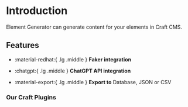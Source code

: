 # Introduction

Element Generator can generate content for your elements in Craft CMS.

## Features

<div class="grid cards" markdown>

-   :material-redhat:{ .lg .middle } __Faker integration__

-   :chatgpt:{ .lg .middle } __ChatGPT API integration__

-   :material-export:{ .lg .middle } __Export to__  Database, JSON or CSV

</div>

### Our Craft Plugins

<div class="grid cards" markdown>

</div>


